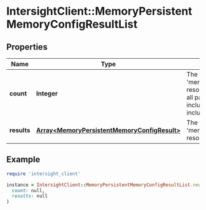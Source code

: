 # IntersightClient::MemoryPersistentMemoryConfigResultList

## Properties

| Name | Type | Description | Notes |
| ---- | ---- | ----------- | ----- |
| **count** | **Integer** | The total number of &#39;memory.PersistentMemoryConfigResult&#39; resources matching the request, accross all pages. The &#39;Count&#39; attribute is included when the HTTP GET request includes the &#39;$inlinecount&#39; parameter. | [optional] |
| **results** | [**Array&lt;MemoryPersistentMemoryConfigResult&gt;**](MemoryPersistentMemoryConfigResult.md) | The array of &#39;memory.PersistentMemoryConfigResult&#39; resources matching the request. | [optional] |

## Example

```ruby
require 'intersight_client'

instance = IntersightClient::MemoryPersistentMemoryConfigResultList.new(
  count: null,
  results: null
)
```

